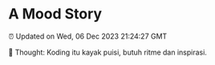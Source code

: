 # A Mood Story

⏰ Updated on Wed, 06 Dec 2023 21:24:27 GMT

💭 Thought: Koding itu kayak puisi, butuh ritme dan inspirasi.

